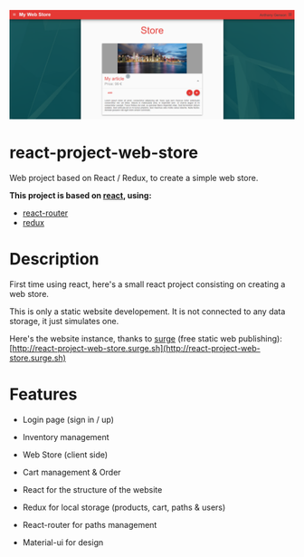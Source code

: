![sdf](./readme.png)

# react-project-web-store

Web project based on React / Redux, to create a simple web store.

**This project is based on [react](https://github.com/facebook/react), using:**
- [react-router](https://github.com/ReactTraining/react-router)
- [redux](https://github.com/reactjs/redux)

# Description

First time using react, here's a small react project consisting on creating a web store.

This is only a static website developement. It is not connected to any data storage, it just simulates one.

Here's the website instance, thanks to [surge](http://surge.sh/) (free static web publishing): [http://react-project-web-store.surge.sh](http://react-project-web-store.surge.sh)

# Features

- Login page (sign in / up)
- Inventory management
- Web Store (client side)
- Cart management & Order

- React for the structure of the website
- Redux for local storage (products, cart, paths & users)
- React-router for paths management
- Material-ui for design
